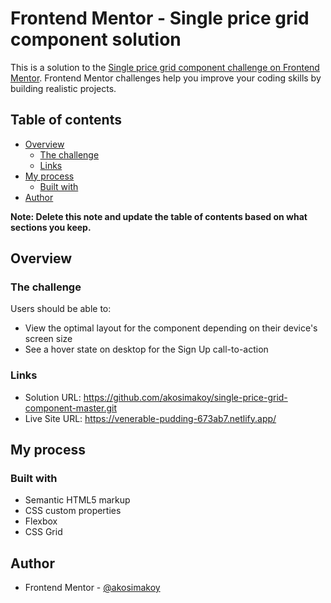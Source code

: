 # Frontend Mentor - Single price grid component solution

This is a solution to the [Single price grid component challenge on Frontend Mentor](https://www.frontendmentor.io/challenges/single-price-grid-component-5ce41129d0ff452fec5abbbc). Frontend Mentor challenges help you improve your coding skills by building realistic projects. 

## Table of contents

- [Overview](#overview)
  - [The challenge](#the-challenge)
  - [Links](#links)
- [My process](#my-process)
  - [Built with](#built-with)
- [Author](#author)

**Note: Delete this note and update the table of contents based on what sections you keep.**

## Overview

### The challenge

Users should be able to:

- View the optimal layout for the component depending on their device's screen size
- See a hover state on desktop for the Sign Up call-to-action

### Links

- Solution URL: https://github.com/akosimakoy/single-price-grid-component-master.git
- Live Site URL: https://venerable-pudding-673ab7.netlify.app/

## My process

### Built with

- Semantic HTML5 markup
- CSS custom properties
- Flexbox
- CSS Grid

## Author

- Frontend Mentor - [@akosimakoy](https://www.frontendmentor.io/profile/akosimakoy)


